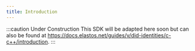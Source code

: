 ```yaml
---
title: Introduction
---
```


:::caution Under Construction
This SDK will be adapted here soon but can also be found at https://docs.elastos.net/guides/v/did-identities/c-c++/introduction.
:::
